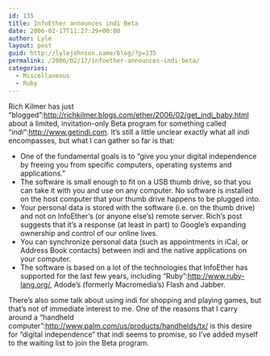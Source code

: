 ```yaml
---
id: 135
title: InfoEther announces indi Beta
date: 2006-02-17T11:27:29+00:00
author: Lyle
layout: post
guid: http://lylejohnson.name/blog/?p=135
permalink: /2006/02/17/infoether-announces-indi-beta/
categories:
  - Miscellaneous
  - Ruby
---
```

Rich Kilmer has just &#8220;blogged&#8221;:http://richkilmer.blogs.com/ether/2006/02/get_indi_baby.html about a limited, invitation-only Beta program for something called &#8220;_indi_&#8220;:http://www.getindi.com. It&#8217;s still a little unclear exactly what all _indi_ encompasses, but what I can gather so far is that:

  * One of the fundamental goals is to &#8220;give you your digital independence by freeing you from specific computers, operating systems and applications.&#8221;
  * The software is small enough to fit on a USB thumb drive, so that you can take it with you and use on any computer. No software is installed on the host computer that your thumb drive happens to be plugged into.
  * Your personal data is stored with the software (i.e. on the thumb drive) and not on InfoEther&#8217;s (or anyone else&#8217;s) remote server. Rich&#8217;s post suggests that it&#8217;s a response (at least in part) to Google&#8217;s expanding ownership and control of our online lives.
  * You can synchronize personal data (such as appointments in iCal, or Address Book contacts) between indi and the native applications on your computer.
  * The software is based on a lot of the technologies that InfoEther has supported for the last few years, including &#8220;Ruby&#8221;:http://www.ruby-lang.org/, Adode&#8217;s (formerly Macromedia&#8217;s) Flash and Jabber.

</ul>

There&#8217;s also some talk about using indi for shopping and playing games, but that&#8217;s not of immediate interest to me. One of the reasons that I carry around a &#8220;handheld computer&#8221;:http://www.palm.com/us/products/handhelds/tx/ is this desire for &#8220;digital independence&#8221; that indi seems to promise, so I&#8217;ve added myself to the waiting list to join the Beta program.